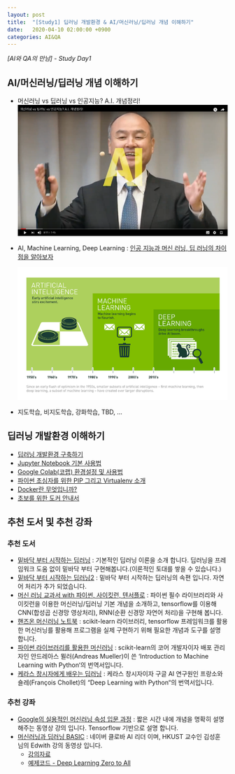 ```yaml
---
layout: post
title:  "[Study1] 딥러닝 개발환경 & AI/머신러닝/딥러닝 개념 이해하기"
date:   2020-04-10 02:00:00 +0900
categories: AI&QA
---
```


*[AI와 QA의 만남] - Study Day1*

## AI/머신러닝/딥러닝 개념 이해하기

- 머신러닝 vs 딥러닝 vs 인공지능? A.I. 개념정리!
  [![AI 개념정리 동영상](/img/ai-concept-youtube.png)](https://www.youtube.com/watch?v=arbbhHyRP90)

- AI, Machine Learning, Deep Learning : [인공 지능과 머신 러닝, 딥 러닝의 차이점을 알아보자](https://blogs.nvidia.co.kr/2016/08/03/difference_ai_learning_machinelearning/)

    ![ai-machinelearning-deeplearning](/img/ai-machinelearning-deeplearning.png)

- 지도학습, 비지도학습, 강화학습, TBD, ... 

## 딥러닝 개발환경 이해하기

- [딥러닝 개발환경 구축하기](https://sungalex.github.io/developer/2020/04/06/딥러닝-개발환경-구축하기-Windows.html#ide(visual-studio-code)-설치하기)
- [Jupyter Notebook 기본 사용법](https://greeksharifa.github.io/references/2019/01/26/Jupyter-usage/#jupyter의-기본-사용법)
- [Google Colab(코랩) 환경설정 및 사용법](https://theorydb.github.io/dev/2019/08/23/dev-ml-colab/)
- [파이썬 초심자를 위한 PIP 그리고 Virtualenv 소개](https://medium.com/@dan_kim/파이썬-초심자를-위한-pip-그리고-virtualenv-소개-a53512fab3c2)
- [Docker란 무엇입니까?](https://aws.amazon.com/ko/docker/)
- [초보를 위한 도커 안내서](https://subicura.com/2017/01/19/docker-guide-for-beginners-1.html)

## 추천 도서 및 추천 강좌

### 추천 도서

- [밑바닥 부터 시작하는 딥러닝](https://github.com/sungalex/deep-learning-from-scratch) : 기본적인 딥러닝 이론을 소개 합니다. 딥러닝을 프레임워크 도움 없이 밑바닥 부터 구현해봅니다.(이론적인 토대를 쌓을 수 있습니다.)
- [밑바닥 부터 시작하는 딥러닝2](https://github.com/sungalex/deep-learning-from-scratch-2) : 밑바닥 부터 시작하는 딥러닝의 속편 입니다. 자연어 처리가 추가 되었습니다.
- [머신 러닝 교과서 with 파이썬, 사이킷런, 텐서플로](https://github.com/sungalex/python-machine-learning-book-2nd-edition) : 파이썬 필수 라이브러리와 사이킷런을 이용한 머신러닝/딥러닝 기본 개념을 소개하고, tensorflow를 이용해 CNN(합성곱 신경망 영상처리), RNN(순환 신경망 자연어 처리)을 구현해 봅니다.
- [핸즈온 머신러닝 노트북](https://github.com/sungalex/handson-ml) : scikit-learn 라이브러리, tensorflow 프레임워크를 활용한 머신러닝를 활용해 프로그램을 실제 구현하기 위해 필요한 개념과 도구를 설명 합니다.
- [파이썬 라이브러리를 활용한 머신러닝](https://github.com/sungalex/introduction_to_ml_with_python) : scikit-learn의 코어 개발자이자 배포 관리자인 안드레아스 뮐러(Andreas Mueller)이 쓴 ‘Introduction to Machine Learning with Python‘의 번역서입니다.
- [케라스 창시자에게 배우는 딥러닝](https://github.com/sungalex/deep-learning-with-python-notebooks) : 케라스 창시자이자 구글 AI 연구원인 프랑소와 숄레(François Chollet)의 “Deep Learning with Python“의 번역서입니다.

### 추천 강좌

- [Google의 실용적인 머신러닝 속성 입문 과정](https://developers.google.com/machine-learning/crash-course/?hl=ko) : 짧은 시간 내에 개념을 명확히 설명해주는 동영상 강의 입니다. Tensorflow 기반으로 설명 합니다.
- [머신러닝과 딥러닝 BASIC](https://www.edwith.org/others26/joinLectures/9829) : 네이버 클로바 AI 리더 이며, HKUST 교수인 김성훈 님의 Edwith 강의 동영상 입니다.
  - [강의자료](http://hunkim.github.io/ml/)
  - [예제코드 - Deep Learning Zero to All](https://github.com/sungalex/DeepLearningZeroToAll)
